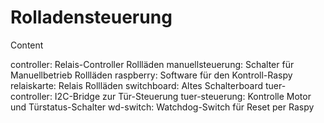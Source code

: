 Rolladensteuerung
=================


Content

controller:       Relais-Controller Rollläden
manuellsteuerung: Schalter für Manuellbetrieb Rollläden
raspberry:        Software für den Kontroll-Raspy
relaiskarte:      Relais Rollläden
switchboard:      Altes Schalterboard
tuer-controller:  I2C-Bridge zur Tür-Steuerung
tuer-steuerung:   Kontrolle Motor und Türstatus-Schalter
wd-switch:        Watchdog-Switch für Reset per Raspy
